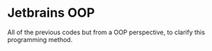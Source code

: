 # Jetbrains OOP   
All of the previous codes but from a OOP perspective, to clarify this programming method.
